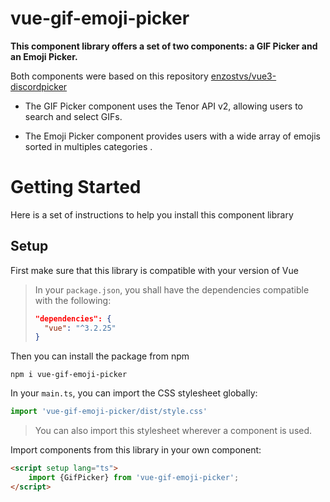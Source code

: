# vue-gif-emoji-picker

<strong>This component library offers a set of two components: a GIF Picker and an Emoji Picker.</strong>

Both components were based on this repository [enzostvs/vue3-discordpicker](https://github.com/enzostvs/vue3-discordpicker)

- The GIF Picker component uses the Tenor API v2, allowing users to search and select GIFs.

- The Emoji Picker component provides users with a wide array of emojis sorted in multiples categories . 

# Getting Started

Here is a set of instructions to help you install this component library

## Setup

First make sure that this library is compatible with your version of Vue

>In your `package.json`, you shall have the dependencies compatible with the following:
>
>```json
>"dependencies": {
>   "vue": "^3.2.25"
>}
>```

Then you can install the package from npm

```shell
npm i vue-gif-emoji-picker
```

In your `main.ts`, you can import the CSS stylesheet globally:

```ts
import 'vue-gif-emoji-picker/dist/style.css'
```

> You can also import this stylesheet wherever a component is used.


Import components from this library in your own component:

```html
<script setup lang="ts">
    import {GifPicker} from 'vue-gif-emoji-picker';
</script>
```
